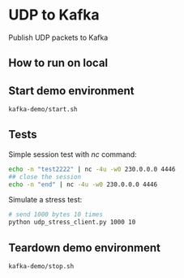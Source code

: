 # UDP to Kafka

Publish UDP packets to Kafka

## How to run on local

## Start demo environment

```bash
kafka-demo/start.sh
```

## Tests

Simple session test with _nc_ command:

```bash
echo -n "test2222" | nc -4u -w0 230.0.0.0 4446
## close the session
echo -n "end" | nc -4u -w0 230.0.0.0 4446
```

Simulate a stress test:

```bash
# send 1000 bytes 10 times
python udp_stress_client.py 1000 10
```

## Teardown demo environment

```bash
kafka-demo/stop.sh
```
